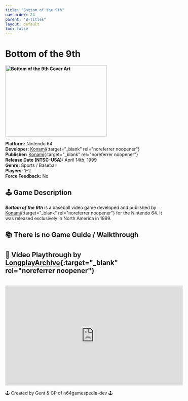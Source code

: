 ```yaml
---
title: "Bottom of the 9th"
nav_order: 24
parent: "B-Titles"
layout: default
toc: false
---
```


# Bottom of the 9th
<b>
<img src="https://upload.wikimedia.org/wikipedia/en/2/21/Bottom_of_the_9th_Coverart.png" alt="Bottom of the 9th Cover Art" style="object-fit:cover;width:320px;height:224px"/>
</b>

**Platform:** Nintendo 64  
**Developer:** [Konami](https://en.wikipedia.org/wiki/Konami){:target="_blank" rel="noreferrer noopener"}  
**Publisher:** [Konami](https://en.wikipedia.org/wiki/Konami){:target="_blank" rel="noreferrer noopener"}  
**Release Date (NTSC-USA):** April 14th, 1999  
**Genre:** Sports / Baseball  
**Players:** 1–2  
**Force Feedback:** No  

## 🕹️ Game Description
<em><strong>Bottom of the 9th</strong></em> is a baseball video game developed and published by [Konami](https://nintendo.fandom.com/wiki/Konami){:target="_blank" rel="noreferrer noopener"} for the Nintendo 64. It was released exclusively in North America in 1999.

## 📚 There is no Game Guide / Walkthrough  

## 🎥 Video Playthrough by [LongplayArchive](https://www.youtube.com/channel/UCM8XzXipyTsylZ_WsGKmdKQ){:target="_blank" rel="noreferrer noopener"}  
<br />
<iframe width="560" height="315" src="https://www.youtube.com/embed/S28mR1bxkFg" title="Bottom of the 9th Longplay" frameborder="0" allowfullscreen></iframe>

🕹️ Created by Gent & CP of n64gamespedia-dev 🕹️

<!-- Vault Format: n64gamespedia-dev -->
<!-- Protocol Source: _vault-specs/format-protocol.md -->
